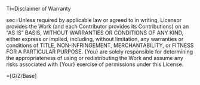 Ti=Disclaimer of Warranty

sec=Unless required by applicable law or agreed to in writing, Licensor provides the Work (and each Contributor provides its Contributions) on an “AS IS” BASIS, WITHOUT WARRANTIES OR CONDITIONS OF ANY KIND, either express or implied, including, without limitation, any warranties or conditions of TITLE, NON-INFRINGEMENT, MERCHANTABILITY, or FITNESS FOR A PARTICULAR PURPOSE. {You} are solely responsible for determining the appropriateness of using or redistributing the Work and assume any risks associated with {Your} exercise of permissions under this License.

=[G/Z/Base]
